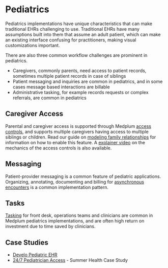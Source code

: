 # Pediatrics

Pediatrics implementations have unique characteristics that can make traditional EHRs challenging to use. Traditional EHRs have many assumptions built into them that assume an adult patient, which can make an existing interface confusing for practitioners, making visual customizations important.

There are also three common workflow challenges are prominent in pediatrics.

- Caregivers, commonly parents, need access to patient records, sometimes multiple patient records in case of siblings
- Patient messaging and inquiries are common in pediatrics, and in some cases message based interactions are billable
- Administrative tasking, for example records requests or complex referrals, are common in pediatrics

## Caregiver Access

Parental and caregiver access is supported through Medplum [access controls](/docs/access/access-policies), and supports multiple caregivers having access to multiple siblings or children. Read our guide on [modeling family relationships](/docs/fhir-datastore/family-relationships) for information on how to enable this feature. A [explainer video](https://youtu.be/IDhsWiIxK3o) on the mechanics of the access controls is also available.

## Messaging

Patient-provider messaging is a common feature of pediatric applications. Organizing, annotating, documenting and billing for [asynchronous encounters](/docs/communications/async-encounters) is a common implementation pattern.

## Tasks

[Tasking](/docs/careplans/tasks) for front desk, operations teams and clinicians are common in Medplum pediatrics implementations, and are often high return on investment due to time saved by clinicians.

## Case Studies

- [Develo Pediatric EHR](/blog/develo-case-study)
- [24/7 Pediatrician Access](/blog/summer-case-study) - Summer Health Case Study
